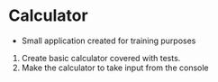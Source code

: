 # Calculator
 - Small application created for training purposes
1. Create basic calculator covered with tests.
2. Make the calculator to take input from the console